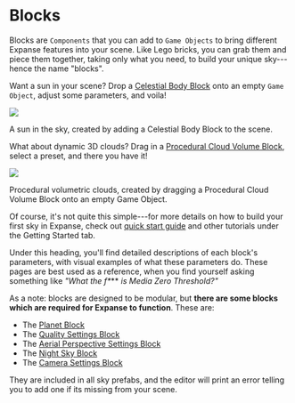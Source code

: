 # Blocks

Blocks are `Components` that you can add to `Game Objects` to bring different Expanse features into your scene. Like Lego bricks, you can grab them and piece them together, taking only what you need, to build your unique sky---hence the name "blocks".

Want a sun in your scene? Drop a [Celestial Body Block](editor/blocks/celestial_body_block.md) onto an empty `Game Object`, adjust some parameters, and voila!

<div class="img-block">
    <div class="img-row">
        <div class="img-col"><img src="img/celestial_bodies/angular_radius_2.jpg"/></div>
    </div>
    <p>A sun in the sky, created by adding a Celestial Body Block to the scene.</p>
</div>

What about dynamic 3D clouds? Drag in a [Procedural Cloud Volume Block](editor/blocks/procedural_cloud_volume_block.md), select a preset, and there you have it!

<div class="img-block">
    <div class="img-row">
        <div class="img-col"><img src="img/1-4-0/mallow-2.jpg"/></div>
    </div>
    <p>Procedural volumetric clouds, created by dragging a Procedural Cloud Volume Block onto an empty Game Object.</p>
</div>

Of course, it's not quite this simple---for more details on how to build your first sky in Expanse, check out [quick start guide](quickstart/quickstart.md) and other tutorials under the Getting Started tab.

Under this heading, you'll find detailed descriptions of each block's parameters, with visual examples of what these parameters do. These pages are best used as a reference, when you find yourself asking something like *"What the f\**** *is Media Zero Threshold?"*

As a note: blocks are designed to be modular, but **there are some blocks which are required for Expanse to function**. These are:
* The [Planet Block](editor/blocks/planet_block.md)
* The [Quality Settings Block](editor/blocks/quality_settings_block.md)
* The [Aerial Perspective Settings Block](editor/blocks/aerial_perspective_settings_block.md)
* The [Night Sky Block](editor/blocks/night_sky_block.md)
* The [Camera Settings Block](editor/blocks/camera_settings_block.md)

They are included in all sky prefabs, and the editor will print an error telling you to add one if its missing from your scene.